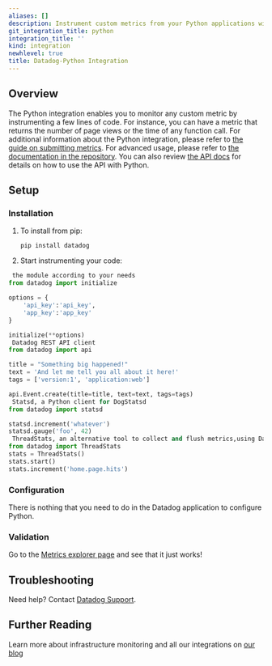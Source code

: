 ```yaml
---
aliases: []
description: Instrument custom metrics from your Python applications with Datadogpy.
git_integration_title: python
integration_title: ''
kind: integration
newhlevel: true
title: Datadog-Python Integration
---
```


## Overview
The Python integration enables you to monitor any custom metric by instrumenting a few lines of code. For instance, you can have a metric that returns the number of page views or the time of any function call. For additional information about the Python integration, please refer to [the guide on submitting metrics](/guides/metrics). For advanced usage, please refer to [the documentation in the repository](https://github.com/DataDog/datadogpy). You can also review [the API docs](/api) for details on how to use the API with Python.

## Setup
### Installation

1.  To install from pip:

        pip install datadog

2.  Start instrumenting your code:
```python
 the module according to your needs
from datadog import initialize

options = {
    'api_key':'api_key',
    'app_key':'app_key'
}

initialize(**options)
 Datadog REST API client
from datadog import api

title = "Something big happened!"
text = 'And let me tell you all about it here!'
tags = ['version:1', 'application:web']

api.Event.create(title=title, text=text, tags=tags)
 Statsd, a Python client for DogStatsd
from datadog import statsd

statsd.increment('whatever')
statsd.gauge('foo', 42)
 ThreadStats, an alternative tool to collect and flush metrics,using Datadog REST API
from datadog import ThreadStats
stats = ThreadStats()
stats.start()
stats.increment('home.page.hits')
```

### Configuration

There is nothing that you need to do in the Datadog application to configure Python.

### Validation

Go to the [Metrics explorer page](https://app.datadoghq.com/metric/explorer) and see that it just works!

## Troubleshooting
Need help? Contact [Datadog Support](http://docs.datadoghq.com/help/).

## Further Reading
Learn more about infrastructure monitoring and all our integrations on [our blog](https://www.datadoghq.com/blog/)
